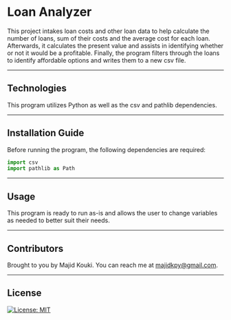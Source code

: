 # Loan Analyzer

This project intakes loan costs and other loan data to help calculate the number of loans, sum of their costs and the average cost for each loan. Afterwards, it calculates the present value and assists in identifying whether or not it would be a profitable. Finally, the program filters through the loans to identify affordable options and writes them to a new csv file.

---

## Technologies

This program utilizes Python as well as the csv and pathlib dependencies.

---

## Installation Guide

Before running the program, the following dependencies are required:

```python
import csv
import pathlib as Path
```

---

## Usage

This program is ready to run as-is and allows the user to change variables as needed to better suit their needs.

---

## Contributors

Brought to you by Majid Kouki. You can reach me at [majidkpy@gmail.com](mailto:majidkpy@gmail.com).

---

## License

[![License: MIT](https://img.shields.io/badge/License-MIT-yellow.svg)](https://opensource.org/licenses/MIT)
